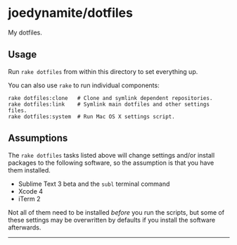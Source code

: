 # joedynamite/dotfiles

My dotfiles.

## Usage

Run `rake dotfiles` from within this directory to set everything up.

You can also use `rake` to run individual components:

    rake dotfiles:clone   # Clone and symlink dependent repositories.
    rake dotfiles:link    # Symlink main dotfiles and other settings files.
    rake dotfiles:system  # Run Mac OS X settings script.

## Assumptions

The `rake dotfiles` tasks listed above will change settings and/or install packages to the following software, so the assumption is that you have them installed.

- Sublime Text 3 beta and the `subl` terminal command
- Xcode 4
- iTerm 2

Not all of them need to be installed *before* you run the scripts, but some of these settings may be overwritten by defaults if you install the software afterwards.

----
